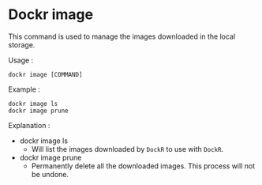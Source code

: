 # Dockr image

This command is used to manage the images downloaded in the local storage.

Usage :

```
dockr image [COMMAND]
```

Example :

```
dockr image ls
dockr image prune
```

Explanation :

- dockr image ls
  - Will list the images downloaded by `DockR` to use with `DockR`.
- dockr image prune
  - Permanently delete all the downloaded images. This process will not be undone.
